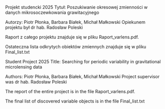 Projekt studencki 2025
Tytuł: Poszukiwanie okresowej zmienności w danych mikrosoczewkowania grawitacyjnego

Autorzy: Piotr Płonka, Barbara Białek, Michał Małkowski
Opiekunem projektu był dr hab. Radosław Poleski

Raport z całego projektu znajduje się w pliku Raport_varlens.pdf.

Ostateczna lista odkrytych obiektów zmiennych znajduje się w pliku Final_list.txt

Student Project 2025
Title: Searching for periodic variability in gravitational microlensing data

Authors: Piotr Płonka, Barbara Białek, Michał Małkowski
Project supervisor was dr hab. Radosław Poleski

The report of the entire project is in the file Raport_varlens.pdf.

The final list of discovered variable objects is in the file Final_list.txt
